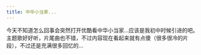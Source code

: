 ```yaml
---
title: 中华小当家...
---
```


今天不知道怎么回事会突然打开优酷看中华小当家...应该是我初中时候引进的吧。主题歌好好听，片尾曲也不错，不过内容现在看起来就有点傻（很多很冷的片段），不过还是充满很多回忆的...